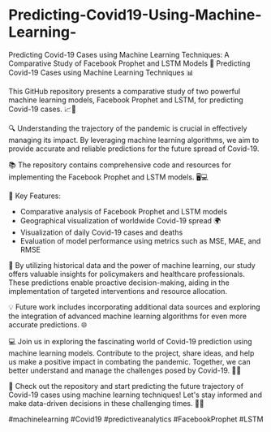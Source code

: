 # Predicting-Covid19-Using-Machine-Learning-
Predicting Covid-19 Cases using Machine Learning Techniques: A Comparative Study of Facebook Prophet and LSTM Models
🦠 Predicting Covid-19 Cases using Machine Learning Techniques 📊

This GitHub repository presents a comparative study of two powerful machine learning models, Facebook Prophet and LSTM, for predicting Covid-19 cases. 📈🦠

🔍 Understanding the trajectory of the pandemic is crucial in effectively managing its impact. By leveraging machine learning algorithms, we aim to provide accurate and reliable predictions for the future spread of Covid-19. 

📚 The repository contains comprehensive code and resources for implementing the Facebook Prophet and LSTM models. 🖥️💻

🌟 Key Features:
- Comparative analysis of Facebook Prophet and LSTM models
- Geographical visualization of worldwide Covid-19 spread 🌍
- Visualization of daily Covid-19 cases and deaths
- Evaluation of model performance using metrics such as MSE, MAE, and RMSE

🚀 By utilizing historical data and the power of machine learning, our study offers valuable insights for policymakers and healthcare professionals. These predictions enable proactive decision-making, aiding in the implementation of targeted interventions and resource allocation. 

💡 Future work includes incorporating additional data sources and exploring the integration of advanced machine learning algorithms for even more accurate predictions. 🌐

💻 Join us in exploring the fascinating world of Covid-19 prediction using machine learning models. Contribute to the project, share ideas, and help us make a positive impact in combating the pandemic. Together, we can better understand and manage the challenges posed by Covid-19. 🤝✨

🔗 Check out the repository and start predicting the future trajectory of Covid-19 cases using machine learning techniques! Let's stay informed and make data-driven decisions in these challenging times. 💪🦠

#machinelearning #Covid19 #predictiveanalytics #FacebookProphet #LSTM
